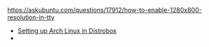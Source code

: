 https://askubuntu.com/questions/17912/how-to-enable-1280x800-resolution-in-tty


- [Setting up Arch Linux in Distrobox](https://medium.com/@raghavvram/setting-up-arch-linux-in-distrobox-8d05d0cb705a)
- 
